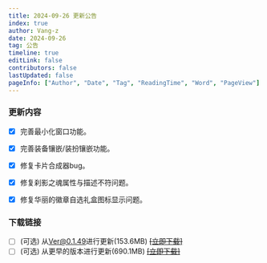 ```yaml
---
title: 2024-09-26 更新公告
index: true
author: Vang-z
date: 2024-09-26
tag: 公告
timeline: true
editLink: false
contributors: false
lastUpdated: false
pageInfo: ["Author", "Date", "Tag", "ReadingTime", "Word", "PageView"]
---
```


### 更新内容
- [x] 完善<a>最小化窗口</a>功能。
- [x] 完善<a>装备镶嵌/装扮镶嵌</a>功能。
- [x] 修复<a>卡片合成器</a>bug。
- [x] 修复<a>刹影之魂</a>属性与描述不符问题。
- [x] 修复<a>华丽的徽章自选礼盒</a>图标显示问题。


### 下载链接
- [ ] <a>(可选)</a> 从<a>Ver@0.1.49</a>进行更新(153.6MB) ~~[[立即下载]]()~~
- [ ] <a>(可选)</a> 从<a>更早的版本</a>进行更新(690.1MB) ~~[[立即下载]]()~~
